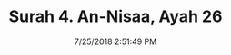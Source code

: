 ---
title       : "Surah 4. An-Nisaa, Ayah 26"
date        : 7/25/2018 2:51:49 PM
draft       : false
type        : "quran"
layout      : "compare"
BookCode    : "CMP"
SurahNumber : "4"
AyahNumber  : "26"
TotalAyah   : "176"
---